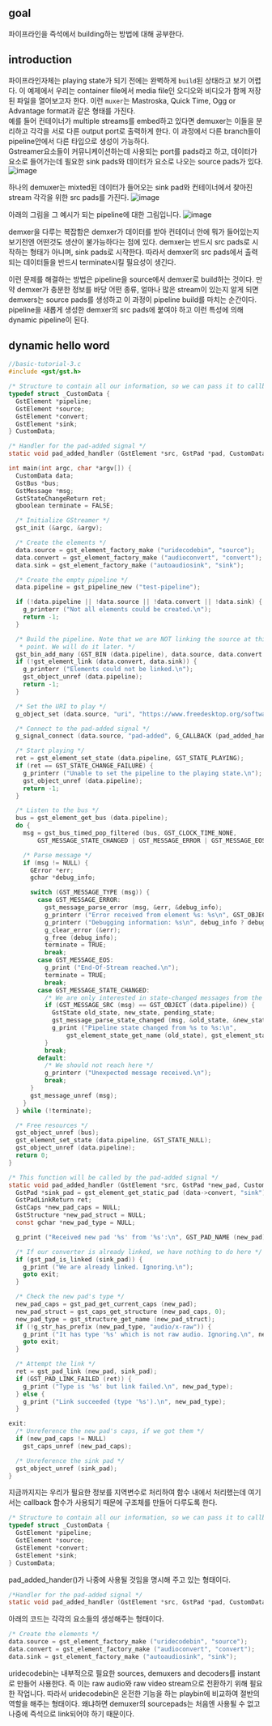 ## goal
파이프라인을 즉석에서 building하는 방법에 대해 공부한다. 

## introduction
파이프라인자체는 playing state가 되기 전에는 완벽하게 `build`된 상태라고 보기 어렵다. 
이 예제에서 우리는 container file에서 media file인 오디오와 비디오가 함께 저장된 파일을 열어보고자 한다. 
이런 `muxer`는 Mastroska, Quick Time, Ogg or Advantage format과 같은 형태를 가진다. 
<br/>
예를 들어 컨테이너가 multiple streams를 embed하고 있다면 demuxer는 이들을 분리하고 각각을 서로 다른 output port로 출력하게 한다. 이 과정에서 다른 branch들이 pipeline안에서 다른 타입으로 생성이 가능하다.
<br/>
Gstreamer요소들이 커뮤니케이션하는데 사용되는 port를 pads라고 하고, 데이터가 요소로 들어가는데 필요한 sink pads와 데이터가 요소로 나오는 source pads가 있다. 
![image](https://user-images.githubusercontent.com/49298791/90365627-05ce8b00-e0a1-11ea-95a6-80f064880a6b.png)

하나의 demuxer는 mixted된 데이터가 들어오는 sink pad와 컨테이너에서 찾아진 stream 각각을 위한 src pads를 가진다. 
![image](https://user-images.githubusercontent.com/49298791/90365783-56de7f00-e0a1-11ea-9555-9ae3b200deb4.png)

아래의 그림을 그 예시가 되는 pipeline에 대한 그림입니다. 
![image](https://user-images.githubusercontent.com/49298791/90365842-71185d00-e0a1-11ea-8efc-f2fb5ef17734.png)

demxer을 다루는 복잡함은 demxer가 데이터를 받아 컨테이너 안에 뭐가 들어있는지 보기전엔 어떤것도 생산이 불가능하다는 점에 있다. demxer는 반드시 src pads로 시작하는 형태가 아니며, sink pads로 시작한다. 따라서 demxer의 src pads에서 출력되는 데이터들을 반드시 terminate시킬 필요성이 생긴다. 

이런 문제를 해결하는 방법은 pipeline을 source에서 demxer로 build하는 것이다. 만약 demxer가 충분한 정보를 바당 어떤 종류, 얼마나 많은 stream이 있는지 알게 되면 demxers는 source pads를 생성하고 이 과정이 pipeline build를 마치는 순간이다. pipeline을 새롭게 생성한 demxer의 src pads에 붙여야 하고 이런 특성에 의해 dynamic pipeline이 된다. 


## dynamic hello word
```c
//basic-tutorial-3.c
#include <gst/gst.h>

/* Structure to contain all our information, so we can pass it to callbacks */
typedef struct _CustomData {
  GstElement *pipeline;
  GstElement *source;
  GstElement *convert;
  GstElement *sink;
} CustomData;

/* Handler for the pad-added signal */
static void pad_added_handler (GstElement *src, GstPad *pad, CustomData *data);

int main(int argc, char *argv[]) {
  CustomData data;
  GstBus *bus;
  GstMessage *msg;
  GstStateChangeReturn ret;
  gboolean terminate = FALSE;

  /* Initialize GStreamer */
  gst_init (&argc, &argv);

  /* Create the elements */
  data.source = gst_element_factory_make ("uridecodebin", "source");
  data.convert = gst_element_factory_make ("audioconvert", "convert");
  data.sink = gst_element_factory_make ("autoaudiosink", "sink");

  /* Create the empty pipeline */
  data.pipeline = gst_pipeline_new ("test-pipeline");

  if (!data.pipeline || !data.source || !data.convert || !data.sink) {
    g_printerr ("Not all elements could be created.\n");
    return -1;
  }

  /* Build the pipeline. Note that we are NOT linking the source at this
   * point. We will do it later. */
  gst_bin_add_many (GST_BIN (data.pipeline), data.source, data.convert , data.sink, NULL);
  if (!gst_element_link (data.convert, data.sink)) {
    g_printerr ("Elements could not be linked.\n");
    gst_object_unref (data.pipeline);
    return -1;
  }

  /* Set the URI to play */
  g_object_set (data.source, "uri", "https://www.freedesktop.org/software/gstreamer-sdk/data/media/sintel_trailer-480p.webm", NULL);

  /* Connect to the pad-added signal */
  g_signal_connect (data.source, "pad-added", G_CALLBACK (pad_added_handler), &data);

  /* Start playing */
  ret = gst_element_set_state (data.pipeline, GST_STATE_PLAYING);
  if (ret == GST_STATE_CHANGE_FAILURE) {
    g_printerr ("Unable to set the pipeline to the playing state.\n");
    gst_object_unref (data.pipeline);
    return -1;
  }

  /* Listen to the bus */
  bus = gst_element_get_bus (data.pipeline);
  do {
    msg = gst_bus_timed_pop_filtered (bus, GST_CLOCK_TIME_NONE,
        GST_MESSAGE_STATE_CHANGED | GST_MESSAGE_ERROR | GST_MESSAGE_EOS);

    /* Parse message */
    if (msg != NULL) {
      GError *err;
      gchar *debug_info;

      switch (GST_MESSAGE_TYPE (msg)) {
        case GST_MESSAGE_ERROR:
          gst_message_parse_error (msg, &err, &debug_info);
          g_printerr ("Error received from element %s: %s\n", GST_OBJECT_NAME (msg->src), err->message);
          g_printerr ("Debugging information: %s\n", debug_info ? debug_info : "none");
          g_clear_error (&err);
          g_free (debug_info);
          terminate = TRUE;
          break;
        case GST_MESSAGE_EOS:
          g_print ("End-Of-Stream reached.\n");
          terminate = TRUE;
          break;
        case GST_MESSAGE_STATE_CHANGED:
          /* We are only interested in state-changed messages from the pipeline */
          if (GST_MESSAGE_SRC (msg) == GST_OBJECT (data.pipeline)) {
            GstState old_state, new_state, pending_state;
            gst_message_parse_state_changed (msg, &old_state, &new_state, &pending_state);
            g_print ("Pipeline state changed from %s to %s:\n",
                gst_element_state_get_name (old_state), gst_element_state_get_name (new_state));
          }
          break;
        default:
          /* We should not reach here */
          g_printerr ("Unexpected message received.\n");
          break;
      }
      gst_message_unref (msg);
    }
  } while (!terminate);

  /* Free resources */
  gst_object_unref (bus);
  gst_element_set_state (data.pipeline, GST_STATE_NULL);
  gst_object_unref (data.pipeline);
  return 0;
}

/* This function will be called by the pad-added signal */
static void pad_added_handler (GstElement *src, GstPad *new_pad, CustomData *data) {
  GstPad *sink_pad = gst_element_get_static_pad (data->convert, "sink");
  GstPadLinkReturn ret;
  GstCaps *new_pad_caps = NULL;
  GstStructure *new_pad_struct = NULL;
  const gchar *new_pad_type = NULL;

  g_print ("Received new pad '%s' from '%s':\n", GST_PAD_NAME (new_pad), GST_ELEMENT_NAME (src));

  /* If our converter is already linked, we have nothing to do here */
  if (gst_pad_is_linked (sink_pad)) {
    g_print ("We are already linked. Ignoring.\n");
    goto exit;
  }

  /* Check the new pad's type */
  new_pad_caps = gst_pad_get_current_caps (new_pad);
  new_pad_struct = gst_caps_get_structure (new_pad_caps, 0);
  new_pad_type = gst_structure_get_name (new_pad_struct);
  if (!g_str_has_prefix (new_pad_type, "audio/x-raw")) {
    g_print ("It has type '%s' which is not raw audio. Ignoring.\n", new_pad_type);
    goto exit;
  }

  /* Attempt the link */
  ret = gst_pad_link (new_pad, sink_pad);
  if (GST_PAD_LINK_FAILED (ret)) {
    g_print ("Type is '%s' but link failed.\n", new_pad_type);
  } else {
    g_print ("Link succeeded (type '%s').\n", new_pad_type);
  }

exit:
  /* Unreference the new pad's caps, if we got them */
  if (new_pad_caps != NULL)
    gst_caps_unref (new_pad_caps);

  /* Unreference the sink pad */
  gst_object_unref (sink_pad);
}
```



지금까지지는 우리가 필요한 정보를 지역변수로 처리하여 함수 내에서 처리했는데 여기서는 callback 함수가 사용되기 때문에 구조체를 만들어 다루도록 한다. 
```c
/* Structure to contain all our information, so we can pass it to callbacks */
typedef struct _CustomData {
  GstElement *pipeline;
  GstElement *source;
  GstElement *convert;
  GstElement *sink;
} CustomData;
```

pad_added_hander()가 나중에 사용될 것임을 명시해 주고 있는 형태이다. 
```c
/*Handler for the pad-added signal */
static void pad_added_handler (GstElement *src, GstPad *pad, CustomData *data);
```

아래의 코드는 각각의 요소들의 생성해주는 형태이다. 
```c
/* Create the elements */
data.source = gst_element_factory_make ("uridecodebin", "source");
data.convert = gst_element_factory_make ("audioconvert", "convert");
data.sink = gst_element_factory_make ("autoaudiosink", "sink");
```

uridecodebin는 내부적으로 필요한 sources, demuxers and decoders를 instant로 만들어 사용한다. 즉 이는 raw audio와 raw video stream으로 전환하기 위해 필요한 작업니다. 따라서 uridecodebin은 온전한 기능을 하는 playbin에 비교하여 절반의 역할을 해주는 형태이다. 왜냐하면 demuxer의 sourcepads는 처음엔 사용될 수 없고 나중에 즉석으로 link되어야 하기 때문이다. 

